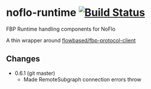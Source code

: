 # noflo-runtime [![Build Status](https://secure.travis-ci.org/noflo/noflo-runtime.png?branch=master)](http://travis-ci.org/noflo/noflo-runtime)

FBP Runtime handling components for NoFlo

A thin wrapper around [flowbased/fbp-protocol-client](https://github.com/flowbased/fbp-protocol-client)

## Changes

* 0.6.1 (git master)
  - Made RemoteSubgraph connection errors throw
